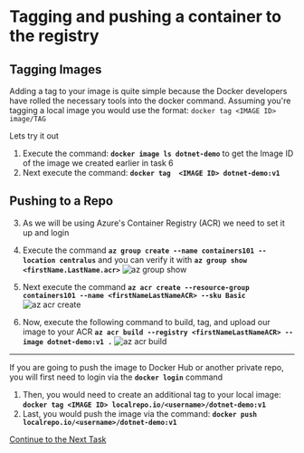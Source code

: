 # Tagging and pushing a container to the registry

## Tagging Images

Adding a tag to your image is quite simple because the Docker developers have rolled the necessary tools into the docker command.
Assuming you're tagging a local image you would use the format: `docker tag <IMAGE ID> image/TAG`

Lets try it out

 1. Execute the command: **`docker image ls dotnet-demo`** to get the Image ID of the image we created earlier in task 6
 2. Next execute the command: **`docker tag  <IMAGE ID> dotnet-demo:v1`**

## Pushing to a Repo
 3. As we will be using Azure's Container Registry (ACR) we need to set it up and login
 4. Execute the command **`az group create --name containers101 --location centralus`** and you can verify it with **`az group show <firstName.LastName.acr>`**
![az group show](https://github.com/Burwood/containers101/raw/azure/containers_lab/images/Azure_cli_group_show_posh.png)

 5. Next execute the command **`az acr create --resource-group containers101 --name <firstNameLastNameACR> --sku Basic`**
![az acr create](https://github.com/Burwood/containers101/raw/azure/containers_lab/images/Azure_cli_acr_create_posh.png)

 6. Now, execute the following command to build, tag, and upload our image to your ACR **`az acr build --registry <firstNameLastNameACR> --image dotnet-demo:v1 .`**
![az acr build](https://github.com/Burwood/containers101/raw/azure/containers_lab/images/Azure_cli_dotnet_acr_build_posh.png)

 - - - -

If you are going to push the image to Docker Hub or another private repo, you will first need to login via the **`docker login`** command

  1. Then, you would need to create an additional tag to your local image: **`docker tag <IMAGE ID> localrepo.io/<username>/dotnet-demo:v1`**
  2. Last, you would push the image via the command: **`docker push localrepo.io/<username>/dotnet-demo:v1`**

[Continue to the Next Task](https://github.com/Burwood/containers101/blob/azure/containers_lab/azure/task_11.md)

